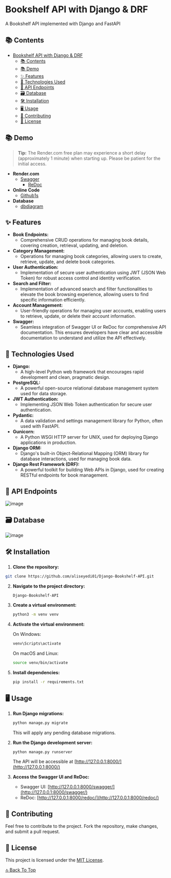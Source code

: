 # Bookshelf API with Django & DRF

A Bookshelf API implemented with Django and FastAPI

## 📚 Contents

- [Bookshelf API with Django \& DRF](#bookshelf-api-with-django--drf)
  - [📚 Contents](#-contents)
  - [📚 Demo](#-demo)
  - [✨ Features](#-features)
  - [🔧 Technologies Used](#-technologies-used)
  - [🚀 API Endpoints](#-api-endpoints)
  - [🗃️ Database](#️-database)
  - [🛠️ Installation](#️-installation)
  - [🖥️ Usage](#️-usage)
  - [🤝 Contributing](#-contributing)
  - [📝 License](#-license)


## 📚 Demo


> **Tip:** The Render.com free plan may experience a short delay (approximately 1 minute) when starting up. Please be patient for the initial access.

- **Render.com**
	- [Swagger](https://library-api-t70g.onrender.com/swagger/)
		- [ReDoc](https://library-api-t70g.onrender.com/redoc/)
- **Online Code**
	- [Github1s](https://github1s.com/aliseyedi01/Library_Api)
- **Database**
	- [dbdiagram](https://dbdiagram.io/d/library-65e177d0cd45b569fb458e75)

## ✨ Features

- **Book Endpoints:**
	- Comprehensive CRUD operations for managing book details, covering creation, retrieval, updating, and deletion.
- **Category Management:**
	- Operations for managing book categories, allowing users to create, retrieve, update, and delete book categories.
- **User Authentication:**
	- Implementation of secure user authentication using JWT (JSON Web Token) for robust access control and identity verification.
- **Search and Filter:**
	- Implementation of advanced search and filter functionalities to elevate the book browsing experience, allowing users to find specific information efficiently.
- **Account Management:**
	- User-friendly operations for managing user accounts, enabling users to retrieve, update, or delete their account information.
- **Swagger:**
	- Seamless integration of Swagger UI or ReDoc for comprehensive API documentation. This ensures developers have clear and accessible documentation to understand and utilize the API effectively.

## 🔧 Technologies Used

- **Django:** 
	- A high-level Python web framework that encourages rapid development and clean, pragmatic design.
- **PostgreSQL:** 
	- A powerful open-source relational database management system used for data storage.
- **JWT Authentication:** 
	- Implementing JSON Web Token authentication for secure user authentication.
- **Pydantic:** 
	- A data validation and settings management library for Python, often used with FastAPI.
- **Gunicorn:** 
	- A Python WSGI HTTP server for UNIX, used for deploying Django applications in production.
- **Django ORM:** 
	- Django's built-in Object-Relational Mapping (ORM) library for database interactions, used for managing book data.
- **Django Rest Framework (DRF):** 
	- A powerful toolkit for building Web APIs in Django, used for creating RESTful endpoints for book management.

## 🚀 API Endpoints

![image](https://github.com/aliseyedi01/Library_Api/assets/118107025/52cb714a-2297-4eb6-973b-c66abc9a618d)

## 🗃️ Database

![image](https://github.com/aliseyedi01/Library_Api/assets/118107025/2719d623-8a2b-43d8-a743-aad32d5c5b7f)

## 🛠️ Installation

1. **Clone the repository:**

```bash
git clone https://github.com/aliseyedi01/Django-Bookshelf-API.git
```

2. **Navigate to the project directory:**

   ```bash
   Django-Bookshelf-API
   ```

3. **Create a virtual environment:**

   ```bash
   python3 -m venv venv
   ```

4. **Activate the virtual environment:**

   On Windows:

   ```bash
   venv\Scripts\activate
   ```

   On macOS and Linux:

   ```bash
   source venv/bin/activate
   ```

5. **Install dependencies:**

   ```bash
   pip install -r requirements.txt
   ```

## 🖥️ Usage

1. **Run Django migrations:**

   ```bash
   python manage.py migrate
   ```

   This will apply any pending database migrations.

2. **Run the Django development server:**

   ```bash
   python manage.py runserver
   ```

   The API will be accessible at [http://127.0.0.1:8000/](http://127.0.0.1:8000/)

3. **Access the Swagger UI and ReDoc:**

   - Swagger UI: [http://127.0.0.1:8000/swagger/](http://127.0.0.1:8000/swagger/)
   - ReDoc: [http://127.0.0.1:8000/redoc/](http://127.0.0.1:8000/redoc/)

## 🤝 Contributing

Feel free to contribute to the project. Fork the repository, make changes, and submit a pull request.

## 📝 License

This project is licensed under the [MIT License](LICENSE).


[🔝 Back To Top](#-contents)